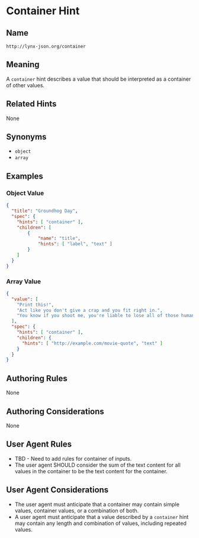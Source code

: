 # Container Hint

## Name

`http://lynx-json.org/container`

## Meaning

A `container` hint describes a value that should be interpreted as a container of other values.

## Related Hints

None

## Synonyms

- `object`
- `array`

## Examples

### Object Value

```json
{
  "title": "Groundhog Day",
  "spec": {
    "hints": [ "container" ],
    "children": [
        {
            "name": "title",
            "hints": [ "label", "text" ]
        }
    ]
  }
}
```

### Array Value

```json
{
  "value": [
    "Print this!",
    "Act like you don't give a crap and you fit right in.",
    "You know if you shoot me, you're liable to lose all of those humanitarian awards."
  ],
  "spec": {
    "hints": [ "container" ],
    "children": {
      "hints": [ "http://example.com/movie-quote", "text" ]
    }
  }
}
```

## Authoring Rules

None

## Authoring Considerations

None

## User Agent Rules

- TBD - Need to add rules for container of inputs.
- The user agent SHOULD consider the sum of the text content for all values in the container to be the text content for the container.

## User Agent Considerations

- The user agent must anticipate that a container may contain simple values, container values, or a combination of both.
- A user agent must anticipate that a value described by a `container` hint may contain any length and combination of values, including repeated values.
